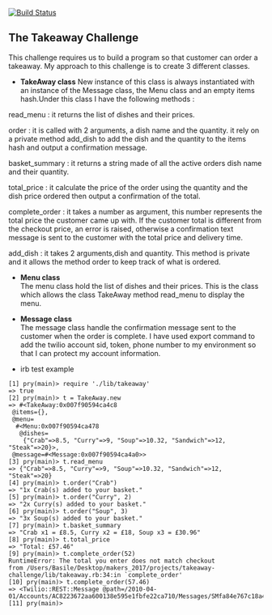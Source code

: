 [![Build
Status](https://travis-ci.org/travis-ci/travis-web.svg?branch=master)](https://travis-ci.org/travis-ci/travis-web)

## The Takeaway Challenge
This challenge requires us to build a program so that customer can order a takeaway. My approach to this challenge is to create 3 different classes.

- **TakeAway class**
New instance of this class is always instantiated with an instance of the Message class, the Menu class and an empty items hash.Under this class I have the following methods :  

read_menu : it returns the list of dishes and their prices.

order : it is called with 2 arguments, a dish name and the quantity. it rely on a private method add_dish to add the dish and the quantity to the items hash and output a confirmation message.

basket_summary : it returns a string made of all the active orders dish name and their quantity.

total_price : it calculate the price of the order using the quantity and the dish price ordered then output a confirmation of the total.  

complete_order : it takes a number as argument, this number represents the total price the customer came up with. If the customer total is different from the checkout price, an error is raised, otherwise a confirmation text message is sent to the customer with the total price and delivery time.

add_dish : it takes 2 arguments,dish and quantity. This method is private and it allows the method order to keep track of what is ordered.  

- **Menu class**  
The menu class hold the list of dishes and their prices. This is the class which allows the class TakeAway method read_menu to display the menu.
 
- **Message class**  
The message class handle the confirmation message sent to the customer when the order is complete. I have used export command to add the twilio account sid, token, phone number to my environment so that I can protect my account information.


- irb test example
```
[1] pry(main)> require './lib/takeaway'
=> true
[2] pry(main)> t = TakeAway.new
=> #<TakeAway:0x007f90594ca4c8
 @items={},
 @menu=
  #<Menu:0x007f90594ca478
   @dishes=
    {"Crab"=>8.5, "Curry"=>9, "Soup"=>10.32, "Sandwich"=>12, "Steak"=>20}>,
 @message=#<Message:0x007f90594ca4a0>>
[3] pry(main)> t.read_menu
=> {"Crab"=>8.5, "Curry"=>9, "Soup"=>10.32, "Sandwich"=>12, "Steak"=>20}
[4] pry(main)> t.order("Crab")
=> "1x Crab(s) added to your basket."
[5] pry(main)> t.order("Curry", 2)
=> "2x Curry(s) added to your basket."
[6] pry(main)> t.order("Soup", 3)
=> "3x Soup(s) added to your basket."
[7] pry(main)> t.basket_summary
=> "Crab x1 = £8.5, Curry x2 = £18, Soup x3 = £30.96"
[8] pry(main)> t.total_price
=> "Total: £57.46"
[9] pry(main)> t.complete_order(52)
RuntimeError: The total you enter does not match checkout
from /Users/Basile/Desktop/makers_2017/projects/takeaway-challenge/lib/takeaway.rb:34:in `complete_order'
[10] pry(main)> t.complete_order(57.46)
=> <Twilio::REST::Message @path=/2010-04-01/Accounts/AC8223672aa600138e595e1fbfe22ca710/Messages/SMfa84e767c18a41499cad77023453ab28>
[11] pry(main)>
```
